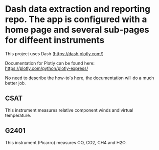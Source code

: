
# Dash data extraction and reporting repo.  The app is configured with a home page and several sub-pages for diffeent instruments

This project uses Dash (https://dash.plotly.com/) 

Documentation for Plotly can be found here:
https://plotly.com/python/plotly-express/

No need to describe the how-to's here, the documentation will do a much better job.

## CSAT
This instrument measures relative component winds and virtual temperature.

## G2401
This instrument (Picarro) measures CO, CO2, CH4 and H2O.

